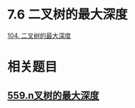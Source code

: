 # 7.6 二叉树的最大深度

[104. 二叉树的最大深度](https://leetcode.cn/problems/maximum-depth-of-binary-tree/)



# 相关题目

## [559.n叉树的最大深度](https://leetcode.cn/problems/maximum-depth-of-n-ary-tree/)

